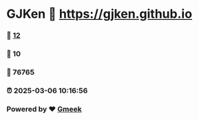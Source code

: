# GJKen :link: https://gjken.github.io 
### :page_facing_up: [12](https://gjken.github.io/tag.html) 
### :speech_balloon: 10 
### :hibiscus: 76765 
### :alarm_clock: 2025-03-06 10:16:56 
### Powered by :heart: [Gmeek](https://github.com/Meekdai/Gmeek)
